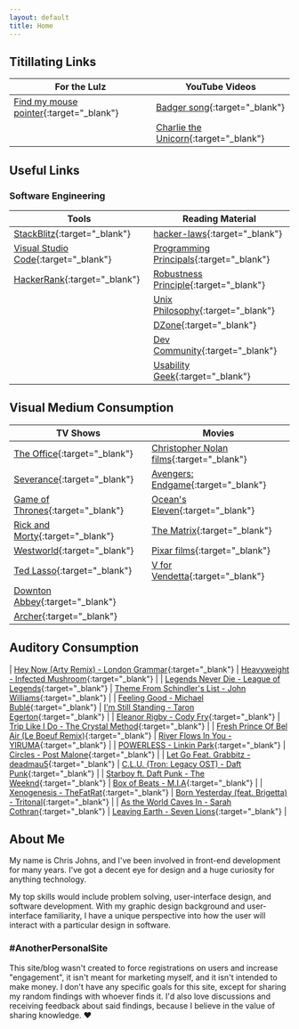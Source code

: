 ```yaml
---
layout: default
title: Home
---
```


## Titillating Links

| For the Lulz                                                                           | YouTube Videos                                                                 |
| -------------------------------------------------------------------------------------- | ------------------------------------------------------------------------------ |
| [Find my mouse pointer](https://pointerpointer.com){:target="_blank"}                  | [Badger song](https://youtu.be/NL6CDFn2i3I){:target="_blank"}                  |
|                                                                                        | [Charlie the Unicorn](https://youtu.be/CsGYh8AacgY){:target="_blank"}          |

## Useful Links

### Software Engineering

| Tools                                                                   | Reading Material                                                                              |
| ----------------------------------------------------------------------- | --------------------------------------------------------------------------------------------- |
| [StackBlitz](https://stackblitz.com){:target="_blank"}                  | [hacker-laws](https://github.com/dwmkerr/hacker-laws){:target="_blank"}                       |
| [Visual Studio Code](https://code.visualstudio.com){:target="_blank"}   | [Programming Principals](https://github.com/webpro/programming-principles){:target="_blank"}  |
| [HackerRank](https://www.hackerrank.com){:target="_blank"}              | [Robustness Principle](https://en.wikipedia.org/wiki/Robustness_principle){:target="_blank"}  |
|                                                                         | [Unix Philosophy](https://en.wikipedia.org/wiki/Unix_philosophy){:target="_blank"}            |
|                                                                         | [DZone](https://dzone.com){:target="_blank"}                                                  |
|                                                                         | [Dev Community](https://dev.to){:target="_blank"}                                             |
|                                                                         | [Usability Geek](https://usabilitygeek.com){:target="_blank"}                                 |

## Visual Medium Consumption

| TV Shows                                                                    | Movies                                                                                    |
| --------------------------------------------------------------------------- | ----------------------------------------------------------------------------------------- |
| [The Office](https://www.imdb.com/title/tt0386676/){:target="_blank"}       | [Christopher Nolan films](https://www.imdb.com/name/nm0634240/){:target="_blank"}         |
| [Severance](https://www.imdb.com/title/tt11280740/){:target="_blank"}       | [Avengers: Endgame](https://www.imdb.com/title/tt4154796/){:target="_blank"}              |
| [Game of Thrones](https://www.imdb.com/title/tt0944947/){:target="_blank"}  | [Ocean's Eleven](https://www.imdb.com/title/tt0240772/){:target="_blank"}                 |
| [Rick and Morty](https://www.imdb.com/title/tt2861424/){:target="_blank"}   | [The Matrix](https://www.imdb.com/title/tt0133093/){:target="_blank"}                     |
| [Westworld](https://www.imdb.com/title/tt0475784/){:target="_blank"}        | [Pixar films](https://www.imdb.com/search/title/?companies=co0017902){:target="_blank"}   |
| [Ted Lasso](https://www.imdb.com/title/tt10986410/){:target="_blank"}       | [V for Vendetta](https://www.imdb.com/title/tt0434409/){:target="_blank"}                 |
| [Downton Abbey](https://www.imdb.com/title/tt1606375/){:target="_blank"}    | |
| [Archer](https://www.imdb.com/title/tt1486217/){:target="_blank"}           | |

## Auditory Consumption

| [Hey Now (Arty Remix) - London Grammar](https://youtu.be/hzo1_maqV_w){:target="_blank"}     | [Heavyweight - Infected Mushroom](https://youtu.be/9Axg_e8astI){:target="_blank"} |
| [Legends Never Die - League of Legends](https://youtu.be/4Q46xYqUwZQ){:target="_blank"}     | [Theme From Schindler's List - John Williams](https://youtu.be/057A1RdssoU){:target="_blank"} |
| [Feeling Good - Michael Bublé](https://youtu.be/Edwsf-8F3sI){:target="_blank"}              | [I'm Still Standing - Taron Egerton](https://youtu.be/pHZneOidj9A){:target="_blank"} |
| [Eleanor Rigby - Cody Fry](https://youtu.be/wtQBQDaE4Pg){:target="_blank"}                  | [Trip Like I Do - The Crystal Method](https://youtu.be/0hJZR_hinI0){:target="_blank"} |
| [Fresh Prince Of Bel Air (Le Boeuf Remix)](https://youtu.be/Gd3_b9ShBds){:target="_blank"}  | [River Flows In You - YIRUMA](https://youtu.be/zwJQE0HkYZw){:target="_blank"} |
| [POWERLESS - Linkin Park](https://youtu.be/32BOmle7Z6w){:target="_blank"}                   | [Circles - Post Malone](https://youtu.be/wXhTHyIgQ_U){:target="_blank"} |
| [Let Go Feat. Grabbitz - deadmau5](https://youtu.be/PKFcaXd5G8c){:target="_blank"}          | [C.L.U. (Tron: Legacy OST) - Daft Punk](https://youtu.be/QrSLugN8WHc){:target="_blank"} |
| [Starboy ft. Daft Punk - The Weeknd](https://youtu.be/34Na4j8AVgA){:target="_blank"}        | [Box of Beats - M.I.A](https://youtu.be/P9iAYqfpvHQ){:target="_blank"} |
| [Xenogenesis - TheFatRat](https://youtu.be/2Ax_EIb1zks){:target="_blank"}                   | [Born Yesterday (feat. Brigetta) - Tritonal](https://youtu.be/aaO3gBj-cfk){:target="_blank"} |
| [As the World Caves In - Sarah Cothran](https://youtu.be/SqDjQPoJxiw){:target="_blank"}     | [Leaving Earth - Seven Lions](https://youtu.be/3rLyY8H3xaA){:target="_blank"} |

## About Me

My name is Chris Johns, and I've been involved in front-end development for many years. I've got a decent eye for design and a huge curiosity for anything technology.

My top skills would include problem solving, user-interface design, and software development. With my graphic design background and user-interface familiarity, I have a unique perspective into how the user will interact with a particular design in software.

### #AnotherPersonalSite

This site/blog wasn't created to force registrations on users and increase "engagement", it isn't meant for marketing myself, and it isn't intended to make money. I don't have any specific goals for this site, except for sharing my random findings with whoever finds it. I'd also love discussions and receiving feedback about said findings, because I believe in the value of sharing knowledge. ❤️
